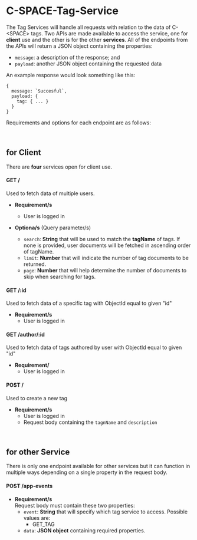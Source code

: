 # C-SPACE-Tag-Service
The Tag Services will handle all requests with relation to the data of C-\<SPACE> tags. Two APIs are made available to access the service, one for **client** use and the other is for the other **services**. All of the endpoints from the APIs will return a JSON object containing the properties:  
+ `message`: a description of the response; and
+ `payload`: another JSON object containing the requested data 

An example response would look something like this:
```
{
  message: `Succesful`,
  payload: {
    tag: { ... }
  }
}
```
Requirements and options for each endpoint are as follows:


<br/>
 
## for Client  
There are **four** services open for client use. 

#### GET /  
Used to fetch data of multiple users.

 + **Requirement/s**  
   - User is logged in
   
 + **Optiona/s** (Query parameter/s)  
   - `search`: **String** that will be used to match the **tagName** of tags. If none is provided, user documents will be fetched in ascending order of tagName.
   - `limit`: **Number** that will indicate the number of tag documents to be returned.
   - `page`: **Number** that will help determine the number of documents to skip when searching for tags.

#### GET /:id
Used to fetch data of a specific tag with ObjectId equal to given "id"

 + **Requirement/s**  
   - User is logged in

#### GET /author/:id
Used to fetch data of tags authored by user with ObjectId equal to given "id"

 + **Requirement/**
   - User is logged in

#### POST /
Used to create a new tag

 + **Requirement/s**
   - User is logged in
   - Request body containing the `tagnName` and `description`

 <br/>
 
 ## for other Service  
 There is only one endpoint available for other services but it can function in multiple ways depending on a single property in the request body.
 
 #### POST /app-events  
  + **Requirement/s**  
  Request body must contain these two properties:  
    - `event`: **String** that will specify which tag service to access. Possible values are:
      - GET_TAG
    - `data`: **JSON object** containing required properties.
